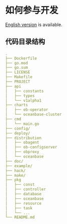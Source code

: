 # 如何参与开发

[English version](../en_US/contribute.md) is available.

## 代码目录结构

```yaml
.
├── Dockerfile
├── go.mod
├── go.sum
├── LICENSE
├── Makefile
├── PROJECT
├── api
│   ├── constants
│   ├── types
│   └── v1alpha1
├── charts
│   ├── ob-operator
│   └── oceanbase-cluster
├── cmd
│   └── main.go
├── config/
├── deploy/
├── distribution
│   ├── obagent
│   ├── ob-configserver
│   ├── obproxy
│   └── oceanbase
├── doc/
├── example/
├── hack/
├── make/
├── pkg
│   ├── const
│   ├── controller
│   ├── database
│   ├── oceanbase
│   ├── resource
│   ├── task
│   └── ...
└── README.md
```
